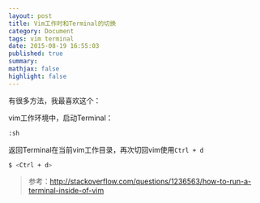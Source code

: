 ```yaml
---
layout: post
title: Vim工作时和Terminal的切换
category: Document
tags: vim terminal
date: 2015-08-19 16:55:03
published: true
summary:
mathjax: false
highlight: false
---
```


有很多方法，我最喜欢这个：

vim工作环境中，启动Terminal：

```bash
:sh
```

返回Terminal在当前vim工作目录，再次切回vim使用`Ctrl + d`

```bash
$ <Ctrl + d>
```

> 参考：http://stackoverflow.com/questions/1236563/how-to-run-a-terminal-inside-of-vim